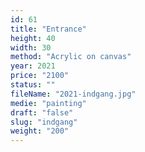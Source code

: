 ```yaml
---
id: 61
title: "Entrance"
height: 40
width: 30
method: "Acrylic on canvas"
year: 2021
price: "2100"
status: ""
fileName: "2021-indgang.jpg"
medie: "painting"
draft: "false"
slug: "indgang"
weight: "200"
---
```


